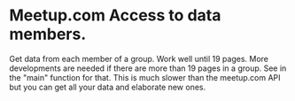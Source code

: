 Meetup.com Access to data members.
============
Get data from each member of a group. 
Work well until 19 pages. More developments are needed if there are more than 19 pages in a group. See in the "main" function for that.
This is much slower than the meetup.com API but you can get all your data and elaborate new ones.
